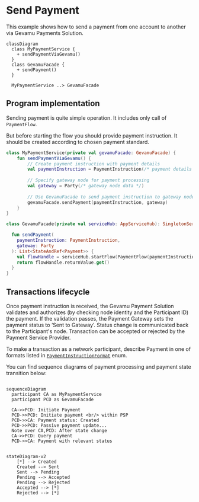 # Send Payment

This example shows how to send a payment from one account to another via Gevamu Payments Solution.

```mermaid
classDiagram
  class MyPaymentService {
    + sendPaymentViaGevamu()
  }
  class GevamuFacade {
    + sendPayment()
  }

  MyPaymentService ..> GevamuFacade
```

## Program implementation

Sending payment is quite simple operation. It includes only call of `PaymentFlow`. 

But before starting the flow you should provide payment instruction. It should be created according to chosen payment standard.

```kotlin
class MyPaymentService(private val gevamuFacade: GevamuFacade) {
    fun sendPaymentViaGevamu() {
        // Create payment instruction with payment details
        val paymentInstruction = PaymentInstruction(/* payment details */)
        
        // Specify gateway node for payment processing
        val gateway = Party(/* gateway node data */)
        
        // Use GevamuFacade to send payment instruction to gateway node
        gevamuFacade.sendPayment(paymentInstruction, gateway)
    }
}

class GevamuFacade(private val serviceHub: AppServiceHub): SingletonSerializeAsToken() {

  fun sendPayment(
    paymentInstruction: PaymentInstruction,
    gateway: Party
  ): List<StateAndRef<Payment>> {
    val flowHandle = serviceHub.startFlow(PaymentFlow(paymentInstruction, gateway, UUID.randomUUID()))
    return flowHandle.returnValue.get()
  }
}
```

## Transactions lifecycle

Once payment instruction is received, the Gevamu Payment Solution validates and authorizes (by checking node identity and the Participant ID) the payment.
If the validation passes, the Payment Gateway sets the payment status to ‘Sent to Gateway’. Status change is communicated back to the Participant's node.
Transaction can be accepted or rejected by the Payment Service Provider.

To make a transaction as a network participant, describe Payment in one of formats listed in [`PaymentInstructionFormat`](https://gevamu.github.io/corda-payments-sdk/payments-workflows/com.gevamu.corda.flows/-payment-instruction-format/index.html) enum.

You can find sequence diagrams of payment processing and payment state transition below:

```mermaid

sequenceDiagram
  participant CA as MyPaymentService
  participant PCD as GevamuFacade

  CA->>PCD: Initiate Payment
  PCD->>PCD: Initiate payment <br/> within PSP
  PCD->>CA: Payment status: Created
  PCD->>PCD: Passive payment update...
  Note over CA,PCD: After state change
  CA->>PCD: Query payment
  PCD->>CA: Payment with relevant status

```

```mermaid

stateDiagram-v2
    [*] --> Created
    Created --> Sent
    Sent --> Pending
    Pending --> Accepted
    Pending --> Rejected
    Accepted --> [*]
    Rejected --> [*]

```